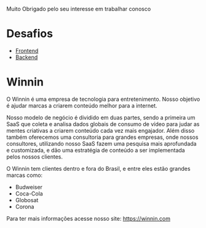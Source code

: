 Muito Obrigado pelo seu interesse em trabalhar conosco

# Desafios

* [Frontend](https://github.com/winnin/desafio/blob/master/FRONTEND.md)
* [Backend](https://github.com/winnin/desafio/blob/master/BACKEND.md)


# Winnin

O Winnin é uma empresa de tecnologia para entretenimento. Nosso objetivo é ajudar marcas a criarem conteúdo melhor para a internet. 

Nosso modelo de negócio é dividido em duas partes, sendo a primeira um SaaS que coleta e analisa dados globais de consumo de vídeo para judar as mentes criativas a criarem conteúdo cada vez mais engajador. Além disso também oferecemos uma consultoria para grandes empresas, onde nossos consultores, utilizando nosso SaaS fazem uma pesquisa mais aprofundada e customizada, e dão uma estratégia de conteúdo a ser implementada pelos nossos clientes.

O Winnin tem clientes dentro e fora do Brasil, e entre eles estão grandes marcas como:

* Budweiser
* Coca-Cola
* Globosat
* Corona

Para ter mais informações acesse nosso site: https://winnin.com

